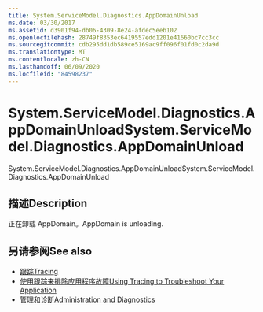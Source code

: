 ```yaml
---
title: System.ServiceModel.Diagnostics.AppDomainUnload
ms.date: 03/30/2017
ms.assetid: d3901f94-db06-4309-8e24-afdec5eeb102
ms.openlocfilehash: 28749f8353ec6419557edd1201e41660bc7cc3cc
ms.sourcegitcommit: cdb295dd1db589ce5169ac9ff096f01fd0c2da9d
ms.translationtype: MT
ms.contentlocale: zh-CN
ms.lasthandoff: 06/09/2020
ms.locfileid: "84598237"
---
```

# <a name="systemservicemodeldiagnosticsappdomainunload"></a><span data-ttu-id="be887-102">System.ServiceModel.Diagnostics.AppDomainUnload</span><span class="sxs-lookup"><span data-stu-id="be887-102">System.ServiceModel.Diagnostics.AppDomainUnload</span></span>
<span data-ttu-id="be887-103">System.ServiceModel.Diagnostics.AppDomainUnload</span><span class="sxs-lookup"><span data-stu-id="be887-103">System.ServiceModel.Diagnostics.AppDomainUnload</span></span>  
  
## <a name="description"></a><span data-ttu-id="be887-104">描述</span><span class="sxs-lookup"><span data-stu-id="be887-104">Description</span></span>  
 <span data-ttu-id="be887-105">正在卸载 AppDomain。</span><span class="sxs-lookup"><span data-stu-id="be887-105">AppDomain is unloading.</span></span>  
  
## <a name="see-also"></a><span data-ttu-id="be887-106">另请参阅</span><span class="sxs-lookup"><span data-stu-id="be887-106">See also</span></span>

- [<span data-ttu-id="be887-107">跟踪</span><span class="sxs-lookup"><span data-stu-id="be887-107">Tracing</span></span>](index.md)
- [<span data-ttu-id="be887-108">使用跟踪来排除应用程序故障</span><span class="sxs-lookup"><span data-stu-id="be887-108">Using Tracing to Troubleshoot Your Application</span></span>](using-tracing-to-troubleshoot-your-application.md)
- [<span data-ttu-id="be887-109">管理和诊断</span><span class="sxs-lookup"><span data-stu-id="be887-109">Administration and Diagnostics</span></span>](../index.md)

